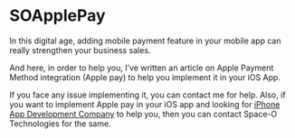 # SOApplePay
In this digital age, adding mobile payment feature in your mobile app can really strengthen your business sales.

And here, in order to help you, I’ve written an article on Apple Payment Method integration (Apple pay) to help you implement it in your iOS App.

If you face any issue implementing it, you can contact me for help. Also, if you want to implement Apple pay in your iOS app and looking for [iPhone App Development Company](https://www.spaceotechnologies.com/iphone-app-development/) to help you, then you can contact Space-O Technologies for the same.
